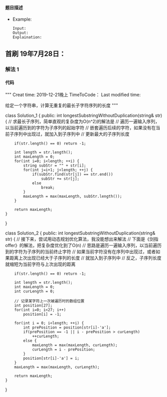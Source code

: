 ## 
#### 题目描述

- Example:
    ```
    Input: 
    Output: 
    Explaination:
    ```  

## 首刷 19年7月28日：
### 解法 1
#### 代码

"""
Creat time: 2019-12-21晚上
TimeToCode：
Last modified time: 

给定一个字符串，计算无重复的最长子字符序列的长度
"""

class Solution_1 {
public:
    int longestSubstringWithoutDuplication(string& str) {
        // 求最长子序列，简单直观的复杂度为O(n^2)的解法是
        // 遍历一遍输入序列，以当前遍历到的字符为子序列的起始字符
        // 嵌套遍历后续的字符，如果没有在当前子序列中出现过，就加入到子序列中
        // 更新最大的子序列长度

        if(str.length() == 0) return -1;

        int length = str.length();
        int maxLength = 0;
        for(int i=0; i<length; ++i) {
            string subStr = "" + str[i];
            for(int j=i+1; j<length; ++j) {
                if(subStr.find(str[j]) == str.end())
                    subStr += str[j];
                else
                    break;
            }
            maxLength = max(maxLength, subStr.length());
        }

        return maxLength;
    }
}


class Solution_2 {
public:
    int longestSubstringWithoutDuplication(string& str) {
        // 接下来，尝试用动态规划优化算法，我没能想出来解法
        // 下面是《剑指offer》的解法，把复杂度优化到了O(n)
        // 思路是遍历一遍输入序列，以当前遍历到的字符为子序列的当前终止字符
        // 如果当前字符没有在序列中出现过，或者如果距离上次出现已经大于子序列的长度
        // 就加入到子序列中
        // 反之，子序列长度就缩短为当前字符与上次出现的距离

        if(str.length() == 0) return -1;

        int length = str.length();
        int maxLength = 0;
        int curLength = 0;

        // 记录某字符上一次被遍历时的数组位置
        int position[27];
        for(int i=0; i<27; i++)
            position[i] = -1;

        for(int i = 0; i<length; ++i) {
            int prePosition = position[str[i]-'a'];
            if(prePosition == -1 || i - prePosition > curLength)
                ++curLength;
            else {
                maxLength = max(maxLength, curLength);
                curLength = i - prePosition;
            }
            position[str[i]-'a'] = i;
        }
        maxLength = max(maxLength, curLength);

        return maxLength;
    }
}